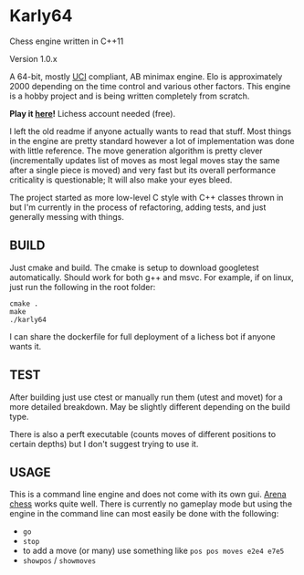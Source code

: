 # Karly64 
Chess engine written in C++11

Version 1.0.x

A 64-bit, mostly [UCI](http://wbec-ridderkerk.nl/html/UCIProtocol.html) compliant, AB minimax engine. Elo is approximately 2000 depending on the time control and various other factors. This engine is a hobby project and is being written completely from scratch.

**Play it [here](https://lichess.org/@/karly64)!** Lichess account needed (free).

I left the old readme if anyone actually wants to read that stuff. Most things in the engine are pretty standard however a lot of implementation was done with little reference. The move generation algorithm is pretty clever (incrementally updates list of moves as most legal moves stay the same after a single piece is moved) and very fast but its overall performance criticality is questionable; It will also make your eyes bleed. 

The project started as more low-level C style with C++ classes thrown in but I'm currently in the process of refactoring, adding tests, and just generally messing with things.

## BUILD
Just cmake and build. The cmake is setup to download googletest automatically. Should work for both g++ and msvc.
For example, if on linux, just run the following in the root folder:
```
cmake .
make
./karly64
```
I can share the dockerfile for full deployment of a lichess bot if anyone wants it.

## TEST
After building just use ctest or manually run them (utest and movet) for a more detailed breakdown. May be slightly different depending on the build type.

There is also a perft executable (counts moves of different positions to certain depths) but I don't suggest trying to use it.

## USAGE

This is a command line engine and does not come with its own gui. [Arena chess](http://www.playwitharena.de/) works quite well.
There is currently no gameplay mode but using the engine in the command line can most easily be done with the following:

  * `go`
  * `stop`
  * to add a move (or many) use something like `pos pos moves e2e4 e7e5`
  * `showpos` / `showmoves`

